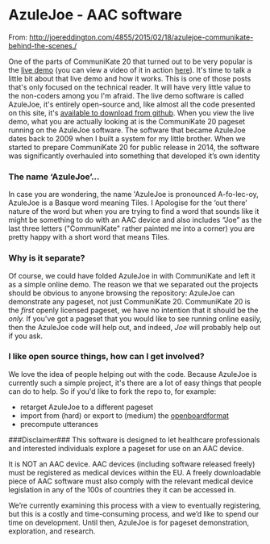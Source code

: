 
# AzuleJoe - AAC software

From: http://joereddington.com/4855/2015/02/18/azulejoe-communikate-behind-the-scenes./ 

One of the parts of CommuniKate 20 that turned out to be very popular is the [live demo](http://joereddington.com/azulejoe/communikatedemo/en/) (you can view a video of it in action [here](http://joereddington.com/4693/2015/01/19/using-azulejoe-and-communikate-20-online/ "Using AzuleJoe and CommuniKate 20 online")). It's time to talk a little bit about that live demo and how it works. This is one of those posts that's only focused on the technical reader. It will have very little value to the non-coders among you I'm afraid. The live demo software is called AzuleJoe, it's entirely open-source and, like almost all the code presented on this site, it's [available to download from github](https://github.com/joereddington/azulejoe). When you view the live demo, what you are actually looking at is the CommuniKate 20 pageset running on the AzuleJoe software. The software that became AzuleJoe dates back to 2009 when I built a system for my little brother. When we started to prepare CommuniKate 20 for public release in 2014, the software was significantly overhauled into something that developed it’s own identity
### The name ‘AzuleJoe’…

In case you are wondering, the name 'AzuleJoe is pronounced A-fo-lec-oy, AzuleJoe is a Basque word meaning Tiles. I Apologise for the ‘out there’ nature of the word but when you are trying to find a word that sounds like it might be something to do with an AAC device and also includes “Joe” as the last three letters ("CommuniKate" rather painted me into a corner) you are pretty happy with a short word that means Tiles.
### Why is it separate?

Of course, we could have folded AzuleJoe in with CommuniKate and left it as a simple online demo. The reason we that we separated out the projects should be obvious to anyone browsing the repository: AzuleJoe can demonstrate any pageset, not just CommuniKate 20\. CommuniKate 20 is the _first_ openly licensed pageset, we have no intention that it should be the _only._ If you've got a pageset that you would like to see running online easily, then the AzuleJoe code will help out, and indeed, _Joe_ will probably help out if you ask.  
### I like open source things, how can I get involved?

We love the idea of people helping out with the code. Because AzuleJoe is currently such a simple project, it's there are a lot of easy things that people can do to help. So if you'd like to fork the repo to, for example:
*   retarget AzuleJoe to a different pageset
*   import from (hard) or export to (medium) the [openboardformat](http://www.openboardformat.org)
*   precompute utterances


###Disclaimer###
This software is designed to let healthcare professionals and interested individuals explore a pageset for use on an AAC device.  

It is NOT an AAC device. AAC devices (including software released freely) must be registered as medical devices within the EU.  A freely downloadable piece of AAC software must also comply with the relevant medical device legislation in any of the 100s of countries they it can be accessed in. 

We’re currently examining this process with a view to eventually registering, but this is a costly and time-consuming process, and we’d like to spend our time on development.  Until then, AzuleJoe is for pageset demonstration, exploration, and research. 
